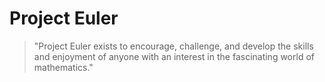 # Project Euler

> "Project Euler exists to encourage, challenge, and develop the skills and enjoyment of anyone with an interest in the fascinating world of mathematics."
